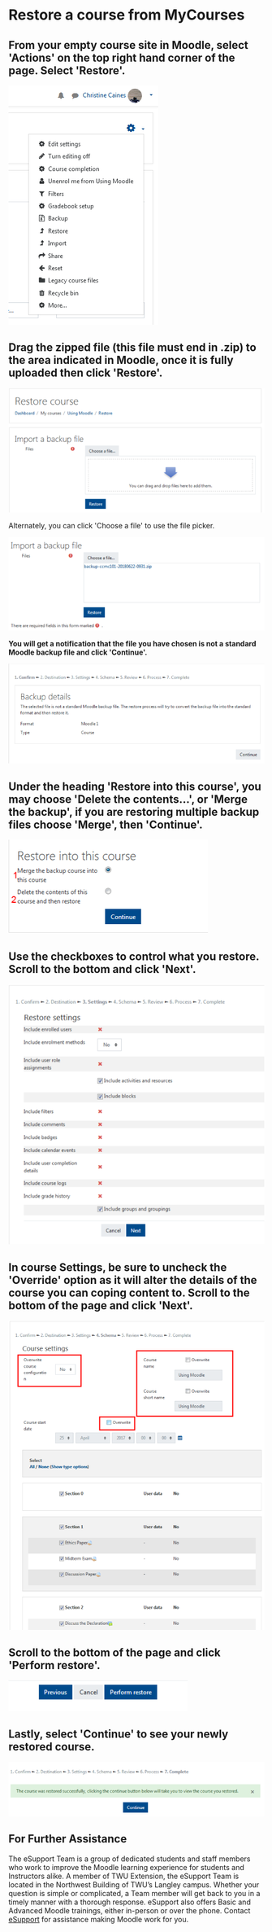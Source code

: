 # Restore a course from MyCourses

## From your empty course site in Moodle, select 'Actions' on the top right hand corner of the page. Select 'Restore'.

![](/assets/restore-1.PNG)

## Drag the zipped file \(this file must end in .zip\) to the area indicated in Moodle, once it is fully uploaded then click 'Restore'.

![](/assets/restore-2.png)

Alternately, you can click 'Choose a file' to use the file picker.

![](/assets/restore-3.png)

**You will get a notification that the file you have chosen is not a standard Moodle backup file and click 'Continue'.**

![](/assets/restore-4.png)

## Under the heading 'Restore into this course', you may choose 'Delete the contents...', or 'Merge the backup', if you are restoring multiple backup files choose 'Merge', then 'Continue'.

![](/assets/restore-5.png)

## Use the checkboxes to control what you restore. Scroll to the bottom and click 'Next'.

![](/assets/restore-6.png)

## In course Settings, be sure to uncheck the 'Override' option as it will alter the details of the course you can coping content to. Scroll to the bottom of the page and click 'Next'.

![](/assets/restore-7.png)

## Scroll to the bottom of the page and click 'Perform restore'.

![](/assets/restore-8.png)

## Lastly, select 'Continue' to see your newly restored course.

![](/assets/restore-9.png)

## For Further Assistance

The eSupport Team is a group of dedicated students and staff members who work to improve the Moodle learning experience for students and Instructors alike. A member of TWU Extension, the eSupport Team is located in the Northwest Building of TWU’s Langley campus. Whether your question is simple or complicated, a Team member will get back to you in a timely manner with a thorough response. eSupport also offers Basic and Advanced Moodle trainings, either in-person or over the phone. Contact [eSupport](https://trinitywestern.teamdynamix.com/TDClient/Requests/ServiceDet?ID=16141) for assistance making Moodle work for you.

